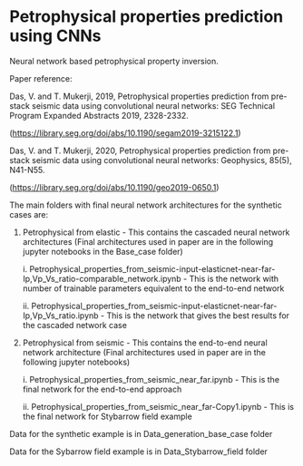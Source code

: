 # Petrophysical properties prediction using CNNs
Neural network based petrophysical property inversion.

Paper reference:

Das, V. and T. Mukerji, 2019, Petrophysical properties prediction from pre-stack seismic data using convolutional neural networks: SEG Technical Program Expanded Abstracts 2019, 2328-2332.

(https://library.seg.org/doi/abs/10.1190/segam2019-3215122.1)

Das, V. and T. Mukerji, 2020, Petrophysical properties prediction from pre-stack seismic data using convolutional neural networks: Geophysics, 85(5), N41-N55.

(https://library.seg.org/doi/abs/10.1190/geo2019-0650.1)

The main folders with final neural network architectures for the synthetic cases are:

1. Petrophysical from elastic - This contains the cascaded neural network architectures
(Final architectures used in paper are in the following jupyter notebooks in the Base_case folder)
  
    i. Petrophysical_properties_from_seismic-input-elasticnet-near-far-Ip,Vp_Vs_ratio-comparable_network.ipynb - This is the network with number of trainable parameters equivalent to the end-to-end network
  
    ii. Petrophysical_properties_from_seismic-input-elasticnet-near-far-Ip,Vp_Vs_ratio.ipynb - This is the network that gives the best results for the cascaded network case

2. Petrophysical from seismic - This contains the end-to-end neural network architecture 
(Final architectures used in paper are in the following jupyter notebooks)
  
    i. Petrophysical_properties_from_seismic_near_far.ipynb - This is the final network for the end-to-end approach
  
    ii. Petrophysical_properties_from_seismic_near_far-Copy1.ipynb - This is the final network for Stybarrow field example
  

Data for the synthetic example is in Data_generation_base_case folder 


Data for the Sybarrow field example is in Data_Stybarrow_field folder
